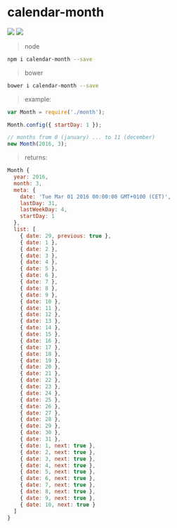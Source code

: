 
calendar-month
==============
[![](https://img.shields.io/npm/v/calendar-month.svg)](https://www.npmjs.com/package/calendar-month) [![](https://img.shields.io/bower/v/calendar-month.svg)](http://bower.io/search/?q=calendar-month)

> node

``` sh
npm i calendar-month --save
```

> bower

``` sh
bower i calendar-month --save
```

> example:

``` js
var Month = require('./month');

Month.config({ startDay: 1 });

// months from 0 (january) ... to 11 (december)
new Month(2016, 3);
```

> returns:

``` js
Month {
  year: 2016,
  month: 3,
  meta: {
    date: 'Tue Mar 01 2016 00:00:00 GMT+0100 (CET)',
    lastDay: 31,
    lastWeekDay: 4,
    startDay: 1
  },
  list: [
    { date: 29, previous: true },
    { date: 1 },
    { date: 2 },
    { date: 3 },
    { date: 4 },
    { date: 5 },
    { date: 6 },
    { date: 7 },
    { date: 8 },
    { date: 9 },
    { date: 10 },
    { date: 11 },
    { date: 12 },
    { date: 13 },
    { date: 14 },
    { date: 15 },
    { date: 16 },
    { date: 17 },
    { date: 18 },
    { date: 19 },
    { date: 20 },
    { date: 21 },
    { date: 22 },
    { date: 23 },
    { date: 24 },
    { date: 25 },
    { date: 26 },
    { date: 27 },
    { date: 28 },
    { date: 29 },
    { date: 30 },
    { date: 31 },
    { date: 1, next: true },
    { date: 2, next: true },
    { date: 3, next: true },
    { date: 4, next: true },
    { date: 5, next: true },
    { date: 6, next: true },
    { date: 7, next: true },
    { date: 8, next: true },
    { date: 9, next: true },
    { date: 10, next: true }
  ]
}
```
